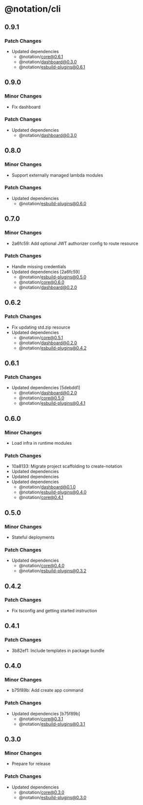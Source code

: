 # @notation/cli

## 0.9.1

### Patch Changes

- Updated dependencies
  - @notation/core@0.6.1
  - @notation/dashboard@0.3.0
  - @notation/esbuild-plugins@0.6.1

## 0.9.0

### Minor Changes

- Fix dashboard

### Patch Changes

- Updated dependencies
  - @notation/dashboard@0.3.0

## 0.8.0

### Minor Changes

- Support externally managed lambda modules

### Patch Changes

- Updated dependencies
  - @notation/esbuild-plugins@0.6.0

## 0.7.0

### Minor Changes

- 2a6fc59: Add optional JWT authorizer config to route resource

### Patch Changes

- Handle missing credentials
- Updated dependencies [2a6fc59]
  - @notation/esbuild-plugins@0.5.0
  - @notation/core@0.6.0
  - @notation/dashboard@0.2.0

## 0.6.2

### Patch Changes

- Fix updating std.zip resource
- Updated dependencies
  - @notation/core@0.5.1
  - @notation/dashboard@0.2.0
  - @notation/esbuild-plugins@0.4.2

## 0.6.1

### Patch Changes

- Updated dependencies [5debdd1]
  - @notation/dashboard@0.2.0
  - @notation/core@0.5.0
  - @notation/esbuild-plugins@0.4.1

## 0.6.0

### Minor Changes

- Load infra in runtime modules

### Patch Changes

- 10a8133: Migrate project scaffolding to create-notation
- Updated dependencies
- Updated dependencies
- Updated dependencies
  - @notation/dashboard@0.1.0
  - @notation/esbuild-plugins@0.4.0
  - @notation/core@0.4.1

## 0.5.0

### Minor Changes

- Stateful deployments

### Patch Changes

- Updated dependencies
  - @notation/core@0.4.0
  - @notation/esbuild-plugins@0.3.2

## 0.4.2

### Patch Changes

- Fix tsconfig and getting started instruction

## 0.4.1

### Patch Changes

- 3b82ef1: Include templates in package bundle

## 0.4.0

### Minor Changes

- b75f89b: Add create app command

### Patch Changes

- Updated dependencies [b75f89b]
  - @notation/core@0.3.1
  - @notation/esbuild-plugins@0.3.1

## 0.3.0

### Minor Changes

- Prepare for release

### Patch Changes

- Updated dependencies
  - @notation/core@0.3.0
  - @notation/esbuild-plugins@0.3.0
